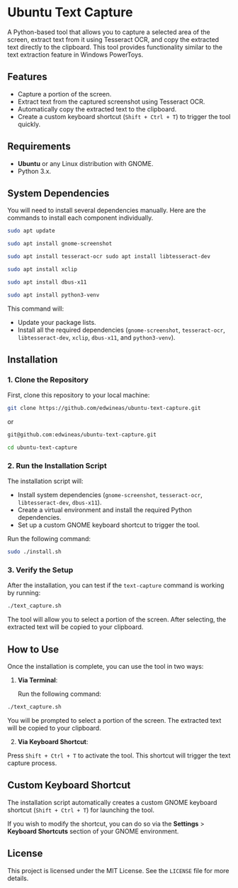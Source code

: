 # Ubuntu Text Capture

A Python-based tool that allows you to capture a selected area of the screen, extract text from it using Tesseract OCR, and copy the extracted text directly to the clipboard. This tool provides functionality similar to the text extraction feature in Windows PowerToys.

## Features

- Capture a portion of the screen.
- Extract text from the captured screenshot using Tesseract OCR.
- Automatically copy the extracted text to the clipboard.
- Create a custom keyboard shortcut (`Shift + Ctrl + T`) to trigger the tool quickly.

## Requirements

- **Ubuntu** or any Linux distribution with GNOME.
- Python 3.x.

## System Dependencies

You will need to install several dependencies manually. Here are the commands to install each component individually.

```bash
sudo apt update 
```
```bash
sudo apt install gnome-screenshot
```
```bash
sudo apt install tesseract-ocr sudo apt install libtesseract-dev
```
```bash
sudo apt install xclip
```
```bash
sudo apt install dbus-x11
```
```bash
sudo apt install python3-venv
```


This command will:
- Update your package lists.
- Install all the required dependencies (`gnome-screenshot`, `tesseract-ocr`, `libtesseract-dev`, `xclip`, `dbus-x11`, and `python3-venv`).


## Installation

### 1. Clone the Repository

First, clone this repository to your local machine:

```bash
git clone https://github.com/edwineas/ubuntu-text-capture.git
```
or

```bash
git@github.com:edwineas/ubuntu-text-capture.git
```

```bash
cd ubuntu-text-capture
```

### 2. Run the Installation Script

The installation script will:
- Install system dependencies (`gnome-screenshot`, `tesseract-ocr`, `libtesseract-dev`, `dbus-x11`).
- Create a virtual environment and install the required Python dependencies.
- Set up a custom GNOME keyboard shortcut to trigger the tool.

Run the following command:

```bash
sudo ./install.sh
```

### 3. Verify the Setup

After the installation, you can test if the `text-capture` command is working by running:

```bash
./text_capture.sh
```


The tool will allow you to select a portion of the screen. After selecting, the extracted text will be copied to your clipboard.

## How to Use

Once the installation is complete, you can use the tool in two ways:

1. **Via Terminal**:
   
   Run the following command:

```bash
./text_capture.sh
```


You will be prompted to select a portion of the screen. The extracted text will be copied to your clipboard.

2. **Via Keyboard Shortcut**:

Press `Shift + Ctrl + T` to activate the tool. This shortcut will trigger the text capture process.

## Custom Keyboard Shortcut

The installation script automatically creates a custom GNOME keyboard shortcut (`Shift + Ctrl + T`) for launching the tool. 

If you wish to modify the shortcut, you can do so via the **Settings** > **Keyboard Shortcuts** section of your GNOME environment.

## License

This project is licensed under the MIT License. See the `LICENSE` file for more details.

